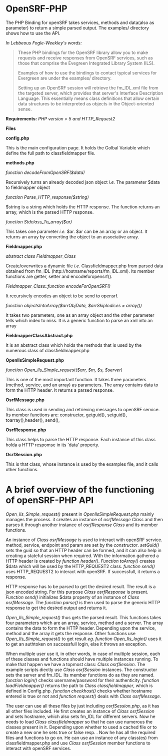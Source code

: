 **OpenSRF-PHP**
===============

The PHP Binding for openSRF takes services, methods and data(also as parameter) to return a simple parsed output. The examples/ directory shows how to use the API.

*In Lebbeous Fogle-Weekley's words:*
>These PHP bindings for the OpenSRF library allow you to make requests and receive responses from OpenSRF services, such as those that comprise the Evegreen Integrated Library System (ILS).
>
>Examples of how to use the bindings to contact typical services for Evergreen are under the examples/ directory.
>
>Setting up an OpenSRF session will retrieve the fm_IDL.xml file from the targeted server, which provides that server's Interface Description Language.  This essentially means class definitions that allow certain data structures to be interpreted as objects in the Object-oriented sense.


**Requirements:** *PHP version > 5 and HTTP_Request2*



**Files**

**config.php**

This is the main configuration page. It holds the Golbal Variable which define the full path to classfieldmapper file.



**methods.php**


*function decodeFromOpenSRF($data)*

Recursively turns an already decoded json object *i.e.* The parameter $data to fieldmapper object


*function Parse_HTTP_response($string)*

$string is a string which holds the HTTP response. The function returns an array, which is the parsed HTTP response.


*function Stdclass_To_array($ar)*

This takes one parameter *i.e.* $ar. $ar can be an array or an object. It returns an array by converting the object to an associative array.


**Fieldmapper.php**

*abstract class Fieldmapper_Class*

Create/overwrites a dynamic file *i.e.* Classfieldmapper.php from parsed data obtained from fm_IDL (http://hostname/reports/fm_IDL.xml). Its member functions are getter, setter and encodeforopensrf().


*Fieldmapper_Class::function encodeForOpenSRF()*

It recursively encodes an object to be send to opensrf.


*function objectsIntoArray($arrObjData, $arrSkipIndices = array())*

It takes two parameters, one as an array object and the other parameter tells which index to miss. It is a generic function to parse an xml into an array


**FieldmapperClassAbstract.php**

It is an abstract class which holds the methods that is used by the numerous class of classfieldmapper.php


**OpenIlsSimpleRequest.php**

*function Open_Ils_Simple_request($arr, $m, $s, $server)*

This is one of the most important function. It takes three parameters (method, service, and an array) as parameters. The array contains data to form the HTTP header. It returns a parsed response.


**OsrfMessage.php**

This class is used in sending and retrieving messages to openSRF service. Its member functions are:
constructor, getguid(), setguid(), toarray(),header(), send(), 


**OsrfResponse.php**

This class helps to parse the HTTP response. Each instance of this class holda a HTTP respomse in its 'data' property. 


**OsrfSession.php**

This is that class, whose instance is used by the examples file, and it calls other functions.



**A brief overview of the functioning of openSRF-PHP API**
============================================================

*Open_Ils_Simple_request()* present in *OpenIlsSimpleRequest.php* mainly manages the process. it creates an instance of *osrfMessage Class* and then parses it through another instance of *osrfResponse Class* and its member functions.

An instance of *Class osrfMessage* is used to interact with openSRF service. method, service, endpoint and param are set by the *constructor*. *setGuid()* sets the guid so that an HTTP header can be formed, and it can also help in creating a stateful session when required. With the information gathered a HTTP header is created by *function header()*. *Function toArray()* creates $data which will be used by the HTTP_REQUEST2 class. *function send()* uses HTTP_REQUEST2 to interact with openSRF. If successfull, it returns a response. 

HTTP response has to be parsed to get the desired result. The result is a json encoded string. For this purpose *Class osrfResponse* is present. *Function send()* initializes $data property of an instance of *Class osrfMessage*. The *function parse()* is then used to parse the generic HTTP response to get the desired output and returns it.

*Open_Ils_Simple_request()* thus gets the parsed result. This functions takes four parameters which are an array, service, method and a server. The array contains the data to form the HTTP header. Depending upon the service, method and the array it gets the response. Other functions use *Open_Ils_Simple_request()* to get result *eg. function Open_Ils_login()* uses it to get an authtoken on successfull login, else it throws an exception.

When multiple user use it, in other words, in case of multiple session, each of these classes and functions should have multiple instances running. To make that happen we have a topmost class: *Class osrfSession*. The example scripts diectly use *Class osrfSession* instances. The constructor sets the server and fm_IDL. Its member functions do as they are named. *function login()* checks username/password for their authenticity. *function loadFieldmapper()* returns the path to *Class classfieldmapper*, which is defined in Config.php. *function checkhost()* checks whether hostname entered is true or not and *function request()* deals with *Class osrfMessage*.

The user can use all these files by just including *osrfSession.php*, as it has all other files included. He first creates an instance of *Class osrfSession* and sets hostname, which also sets fm_IDL for different servers. Now he needs to load *Class classfieldmapper* so that he can use numerous the classes present in it. Depending upon whether to used a cached file or to create a new one he sets true or false resp. . Now he has all the required files and functions to go on. He can use an instance of any class(es) from classfieldmapper.php and use *Class osrfSession* member functions to interact with openSRF services.